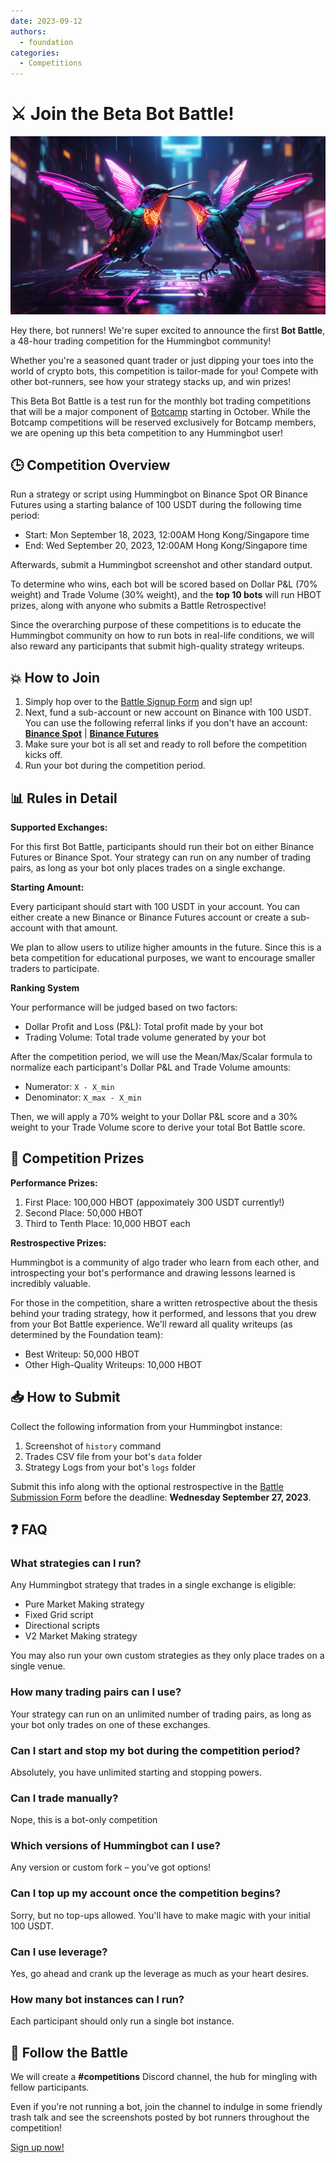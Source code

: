 ```yaml
---
date: 2023-09-12
authors:
  - foundation
categories:
  - Competitions
---
```


# ⚔️ Join the Beta Bot Battle!

![](./bird-battle.jpg)


Hey there, bot runners! We're super excited to announce the first **Bot Battle**, a 48-hour trading competition for the 
Hummingbot community!

Whether you're a seasoned quant trader or just dipping your toes into the world of crypto bots, this competition is tailor-made for you! Compete with other bot-runners, see how your strategy stacks up, and win prizes!

This Beta Bot Battle is a test run for the monthly bot trading competitions that will be a major component of [Botcamp](/botcamp) starting in October. While the Botcamp competitions will be reserved exclusively for Botcamp members, we are opening up this beta competition to any Hummingbot user!

## 🕒 Competition Overview

Run a strategy or script using Hummingbot on Binance Spot OR Binance Futures using a starting balance of 100 USDT during the following time period:

- Start: Mon September 18, 2023, 12:00AM Hong Kong/Singapore time
- End: Wed September 20, 2023, 12:00AM Hong Kong/Singapore time

Afterwards, submit a Hummingbot screenshot and other standard output. 

To determine who wins, each bot will be scored based on Dollar P&L (70% weight) and Trade Volume (30% weight), and the **top 10 bots** will run HBOT prizes, along with anyone who submits a Battle Retrospective!

Since the overarching purpose of these competitions is to educate the Hummingbot community on how to run bots in real-life conditions, we will also reward any participants that submit high-quality strategy writeups.

## 💥 How to Join

1. Simply hop over to the [Battle Signup Form](https://forms.gle/mfZJPUkepvWHMEnt5) and sign up!
2. Next, fund a sub-account or new account on Binance with 100 USDT. You can use the following referral links if you don't have an account: **[Binance Spot](https://www.binance.com/en/register?ref=FQQNNGCD)** | **[Binance Futures](https://www.binance.com/en/futures/ref?code=hummingbot)**
4. Make sure your bot is all set and ready to roll before the competition kicks off.
5. Run your bot during the competition period.

## 📊 Rules in Detail

**Supported Exchanges:**

For this first Bot Battle, participants should run their bot on either Binance Futures or Binance Spot. Your strategy can run on any number of trading pairs, as long as your bot only places trades on a single exchange.

**Starting Amount:**

Every participant should start with 100 USDT in your account. You can either create a new Binance or Binance Futures account or create a sub-account with that amount.

We plan to allow users to utilize higher amounts in the future. Since this is a beta competition for educational purposes, we want to encourage smaller traders to participate.

**Ranking System**

Your performance will be judged based on two factors:

- Dollar Profit and Loss (P&L): Total profit made by your bot
- Trading Volume: Total trade volume generated by your bot

After the competition period, we will use the Mean/Max/Scalar formula to normalize each participant's Dollar P&L and Trade Volume amounts:

* Numerator: `X - X_min`
* Denominator: `X_max - X_min`

Then, we will apply a 70% weight to your Dollar P&L score and a 30% weight to your Trade Volume score to derive your total Bot Battle score.

## 🎁 Competition Prizes

**Performance Prizes:**

1. First Place: 100,000 HBOT (appoximately 300 USDT currently!)
2. Second Place: 50,000 HBOT
3. Third to Tenth Place: 10,000 HBOT each

**Restrospective Prizes:**

Hummingbot is a community of algo trader who learn from each other, and introspecting your bot's performance and drawing lessons learned is incredibly valuable.

For those in the competition, share a written retrospective about the thesis behind your trading strategy, how it performed, and lessons that you drew from your Bot Battle experience. We'll reward all quality writeups (as determined by the Foundation team):

- Best Writeup: 50,000 HBOT
- Other High-Quality Writeups: 10,000 HBOT

## 📥 How to Submit

Collect the following information from your Hummingbot instance:

1. Screenshot of `history` command
2. Trades CSV file from your bot's `data` folder
3. Strategy Logs from your bot's `logs` folder

Submit this info along with the optional restrospective in the [Battle Submission Form](https://forms.gle/xnsmuCz2YVjKg3xM8) before the deadline: **Wednesday September 27, 2023**.

## ❓ FAQ

### What strategies can I run?

Any Hummingbot strategy that trades in a single exchange is eligible:

- Pure Market Making strategy
- Fixed Grid script
- Directional scripts
- V2 Market Making strategy

You may also run your own custom strategies as they only place trades on a single venue.

### How many trading pairs can I use?

Your strategy can run on an unlimited number of trading pairs, as long as your bot only trades on one of these exchanges.

### Can I start and stop my bot during the competition period?

Absolutely, you have unlimited starting and stopping powers.

### Can I trade manually?

Nope, this is a bot-only competition

### Which versions of Hummingbot can I use?

Any version or custom fork – you've got options!

### Can I top up my account once the competition begins?

Sorry, but no top-ups allowed. You'll have to make magic with your initial 100 USDT.

### Can I use leverage?

Yes, go ahead and crank up the leverage as much as your heart desires.

### How many bot instances can I run?

Each participant should only run a single bot instance.

## 📣 Follow the Battle

We will create a **#competitions** Discord channel, the hub for mingling with fellow participants. 

Even if you're not running a bot, join the channel to indulge in some friendly trash talk and see the screenshots posted by bot runners throughout the competition!

[Sign up now!](https://forms.gle/mfZJPUkepvWHMEnt5)